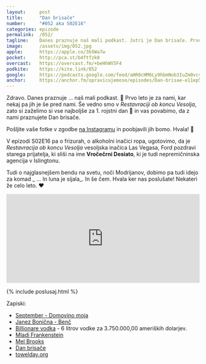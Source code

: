 ```yaml
---
layout: 	post
title:  	"Dan brisače"
number: 	"#052 aka S02E16"
categories:	epizode
permalink:	/052/
tagline: 	Danes praznuje naš mali podkast. Jutri je Dan brisače. Prvo leto je za nami, praznovali pa bomo na Instiću. Povsod smo @opravicujemose.
image:		/assets/img/052.jpg
apple:		https://apple.co/3bSWa7w
pocket:		http://pca.st/b4ftfzk0
overcast:	https://overcast.fm/+beHhWV5F4
podkite:	https://kite.link/052
google:		https://podcasts.google.com/feed/aHR0cHM6Ly9hbmNob3IuZm0vcy8yMmI1YTUwMC9wb2RjYXN0L3Jzcw/episode/NDUwZDBhY2MtOTc4Zi00YWE1LTk2NmUtMWJkMzA0OGY1YTU3?sa=X&ved=0CAUQkfYCahcKEwjQ64e-4-HwAhUAAAAAHQAAAAAQAg
anchor:		https://anchor.fm/opravicujemose/episodes/Dan-brisae-e11ep5d
---
```


Zdravo. Danes praznuje ... naš mali podkast. 🎉 Prvo leto je za nami, kar nekaj pa jih je še pred nami. Še vedno smo v _Restavraciji ob koncu Vesolja_, zato si zaželimo si vse najboljše za 1. rojstni dan 🎂 in vas povabimo, da z nami praznujete Dan brisače.

Pošljite vaše fotke v zgodbe [na Instagramu](https://www.instagram.com/opravicujemose/) in poobjavili jih bomo. Hvala! 🙏

V epizodi S02E16 pa o frizurah, o alkoholni inačici ropa, ugotovimo, da je _Restavracija ob koncu Vesolja_ vesoljska inačica Las Vegasa, Ford pozdravi starega prijatelja, ki sliši na ime **Vročečrni Desiato**, ki je tudi nepremičninska agencija v Islingtonu. 

Tudi o najglasnejšem bendu na svetu, noči Modrijanov, dobimo pa tudi idejo za komad _ ... In luna je sijala_. In še čem. Hvala ker nas poslušate! Nekateri že celo leto. ❤️

<iframe src="https://open.spotify.com/embed/episode/7jRWGVxb2vutgsbuTZf7o3" width="100%" height="232" frameborder="0" allowtransparency="true" allow="encrypted-media"></iframe>

{% include poslusaj.html %}

Zapiski:
- [September - Domovino moja](https://youtu.be/lXH9bIRxZxk)
- [Janez Bonična - Benč](https://en.wikipedia.org/wiki/Janez_Bon%C4%8Dina)
- [Billionare vodka](http://www.billionairevodka.com/vodka/4556224903) - 6 litrov vodke za 3.750.000,00 ameriških dolarjev.
- [Mladi Frankenstein](https://www.imdb.com/title/tt0072431/)
- [Mel Brooks](https://en.wikipedia.org/wiki/Mel_Brooks)
- [Dan brisače](http://www.zvpl.com/42/clanki/dan-brisace/)
- [towelday.org](http://www.towelday.org/)
